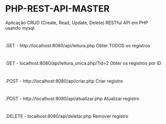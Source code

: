 # PHP-REST-API-MASTER
Aplicação CRUD (Create, Read, Update, Delete) RESTful API em PHP usando mysql.

#
.GET - http://localhost:8080/api/leitura.php Obter TODOS os registros
#
.GET - localhost:8080/api/leitura_unica.php/?id=2 Obter os registros por ID
#
.POST - http://localhost:8080/api/criar.php Criar registro
#
.POST - http://localhost:8080/api/atualizar.php Atualizar registro
#
.DELETE - localhost:8080/api/deletar.php Remover registro
